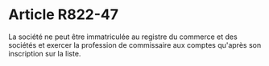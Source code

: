 # Article R822-47

La société ne peut être immatriculée au registre du commerce et des sociétés et exercer la profession de commissaire aux comptes qu'après son inscription sur la liste.